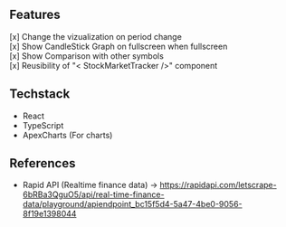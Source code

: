 ## Features

[x] Change the vizualization on period change <br />
[x] Show CandleStick Graph on fullscreen when fullscreen<br />
[x] Show Comparison with other symbols <br />
[x] Reusibility of "< StockMarketTracker />" component <br />

## Techstack

- React
- TypeScript
- ApexCharts (For charts)

## References

- Rapid API (Realtime finance data) -> https://rapidapi.com/letscrape-6bRBa3QguO5/api/real-time-finance-data/playground/apiendpoint_bc15f5d4-5a47-4be0-9056-8f19e1398044

